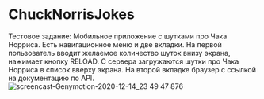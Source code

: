 # ChuckNorrisJokes
Тестовое задание:
Мобильное приложение с шутками про Чака Норриса. Есть навигационное меню и две вкладки. На первой пользователь вводит желаемое количество шуток внизу экрана, нажимает кнопку RELOAD. С сервера загружаются шутки про Чака Норриса в список вверху экрана. На второй вкладке браузер с ссылкой на документацию по API.
![screencast-Genymotion-2020-12-14_23 49 47 876](https://user-images.githubusercontent.com/36378352/102135304-d40bdc00-3e68-11eb-94ab-629e566d916e.gif)
